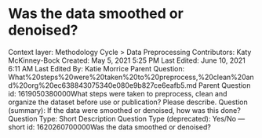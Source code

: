 # Was the data smoothed or denoised?

Context layer: Methodology Cycle > Data Preprocessing
Contributors: Katy McKinney-Bock
Created: May 5, 2021 5:25 PM
Last Edited: June 10, 2021 6:11 AM
Last Edited By: Katie Morrice
Parent Question: What%20steps%20were%20taken%20to%20preprocess,%20clean%20and%20org%20ec638843075340e080e9b827ce6eafb5.md
Parent Question id: 1619050380000What steps were taken to preprocess, clean and organize the dataset before use or publication?  Please describe.
Question (summary): If the data were smoothed or denoised, how was this done?
Question Type: Short Description
Question Type (deprecated): Yes/No — short
id: 1620260700000Was the data smoothed or denoised?